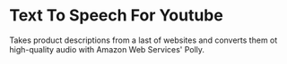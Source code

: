 # Text To Speech For Youtube

Takes product descriptions from a last of websites and converts them ot high-quality audio with Amazon Web Services' Polly.
